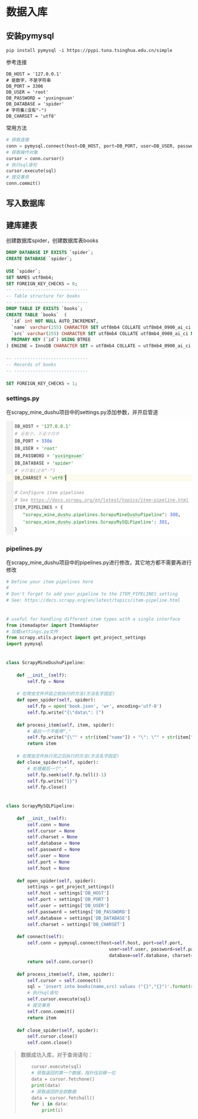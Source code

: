 # 数据入库

## 安装pymysql

```
pip install pymysql -i https://pypi.tuna.tsinghua.edu.cn/simple
```

参考连接

```
DB_HOST = '127.0.0.1'
# 是数字，不是字符串
DB_PORT = 3306
DB_USER = 'root'
DB_PASSWORD = 'yuxingxuan'
DB_DATABASE = 'spider'
# 字符集(没有"-")
DB_CHARSET = 'utf8'
```

常用方法

```python
# 获取连接
conn = pymysql.connect(host=DB_HOST, port=DB_PORT, user=DB_USER, password=DB_PASSWORD, database=DB_DATABASE, charset=DB_CHARSET)
# 获取操作对象
cursor = conn.cursor()
# 执行sql语句
cursor.execute(sql)
# 提交事务
conn.commit()
```

## 写入数据库

## 建库建表

创建数据库spider，创建数据库表books

```sql
DROP DATABASE IF EXISTS `spider`;
CREATE DATABASE `spider`;

USE `spider`;
SET NAMES utf8mb4;
SET FOREIGN_KEY_CHECKS = 0;
-- ----------------------------
-- Table structure for books
-- ----------------------------
DROP TABLE IF EXISTS `books`;
CREATE TABLE `books`  (
  `id` int NOT NULL AUTO_INCREMENT,
  `name` varchar(255) CHARACTER SET utf8mb4 COLLATE utf8mb4_0900_ai_ci NULL DEFAULT NULL,
  `src` varchar(255) CHARACTER SET utf8mb4 COLLATE utf8mb4_0900_ai_ci NULL DEFAULT NULL,
  PRIMARY KEY (`id`) USING BTREE
) ENGINE = InnoDB CHARACTER SET = utf8mb4 COLLATE = utf8mb4_0900_ai_ci ROW_FORMAT = Dynamic;

-- ----------------------------
-- Records of books
-- ----------------------------

SET FOREIGN_KEY_CHECKS = 1;
```

### settings.py

在scrapy_mine_dushu项目中的settings.py添加参数，并开启管道

<img src="img/17.数据入库/image-20230519163519488.png" alt="image-20230519163519488" style="zoom:50%;" />

### pipelines.py

在scrapy_mine_dushu项目中的pipelines.py进行修改，其它地方都不需要再进行修改

```python
# Define your item pipelines here
#
# Don't forget to add your pipeline to the ITEM_PIPELINES setting
# See: https://docs.scrapy.org/en/latest/topics/item-pipeline.html


# useful for handling different item types with a single interface
from itemadapter import ItemAdapter
# 加载settings.py文件
from scrapy.utils.project import get_project_settings
import pymysql


class ScrapyMineDushuPipeline:

    def __init__(self):
        self.fp = None

    # 在爬虫文件开启之前执行的方法(方法名字固定)
    def open_spider(self, spider):
        self.fp = open('book.json', 'w+', encoding='utf-8')
        self.fp.write("{\"data\": [")

    def process_item(self, item, spider):
        # 最后一个不能带","
        self.fp.write("{\"" + str(item["name"]) + "\": \"" + str(item["src"]) + "\"},")
        return item

    # 在爬虫文件执行完之后执行的方法(方法名字固定)
    def close_spider(self, spider):
        # 处理最后一个","
        self.fp.seek(self.fp.tell()-1)
        self.fp.write("]}")
        self.fp.close()


class ScrapyMySQLPipeline:

    def __init__(self):
        self.conn = None
        self.cursor = None
        self.charset = None
        self.database = None
        self.password = None
        self.user = None
        self.port = None
        self.host = None

    def open_spider(self, spider):
        settings = get_project_settings()
        self.host = settings['DB_HOST']
        self.port = settings['DB_PORT']
        self.user = settings['DB_USER']
        self.password = settings['DB_PASSWORD']
        self.database = settings['DB_DATABASE']
        self.charset = settings['DB_CHARSET']

    def connect(self):
        self.conn = pymysql.connect(host=self.host, port=self.port,
                                       user=self.user, password=self.password,
                                       database=self.database, charset=self.charset)
        return self.conn.cursor()

    def process_item(self, item, spider):
        self.cursor = self.connect()
        sql = 'insert into books(name,src) values ("{}","{}")'.format(str(item["name"]), str(item["src"]))
        # 执行sql语句
        self.cursor.execute(sql)
        # 提交事务
        self.conn.commit()
        return item

    def close_spider(self, spider):
        self.cursor.close()
        self.conn.close()

```

> 数据成功入库，对于查询语句：
>
> ```python
>     cursor.execute(sql)
>     # 获取返回的第一个数据，指针往后移一位
>     data = cursor.fetchone()
>     print(data)
>     # 获取返回的全部数据
>     data = cursor.fetchall()
>     for i in data:
>         print(i)
> 
> ```